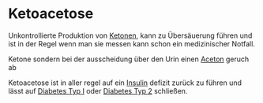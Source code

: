 # Ketoacetose
Unkontrollierte Produktion von [Ketonen](Keton.md), kann zu Übersäuerung führen und ist in der Regel wenn man sie messen kann schon ein medizinischer Notfall.

Ketone sondern bei der ausscheidung über den Urin einen [Aceton](Aceton.md) geruch ab 

Ketoacetose ist in aller regel auf ein [Insulin](../Stoffe/Nahrungs_Inhaltsstoffe/Hormone/Insulin.md) defizit zurück zu führen und lässt auf [Diabetes Typ I](../Menschlicher%20Körper/Leiden/Diabetes/Diabetes%20Typ%201/Diabetes%20Typ%20I.md) oder [Diabetes Typ 2](../Menschlicher%20Körper/Leiden/Diabetes/Diabetes%20Typ%202.md) schließen.